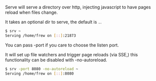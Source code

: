 Serve will serve a directory over http, injecting javascript to have pages
reload when files change.

It takes an optional dir to serve, the default is `.`.

```bash
$ srv ~
Serving /home/frew on [::]:21873
```

You can pass -port if you care to choose the listen port.

It will set up file watchers and trigger page reloads (via SSE,) this
functionality can be disabled with -no-autoreload.

```bash
$ srv -port 8080 -no-autoreload ~
Serving /home/frew on [::]:8080
```
